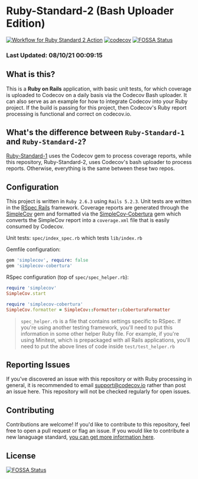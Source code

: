 # Ruby-Standard-2 (Bash Uploader Edition)

[![Workflow for Ruby Standard 2 Action](https://github.com/codecov/ruby-standard-2/actions/workflows/ruby-standard-2.yml/badge.svg)](https://github.com/codecov/ruby-standard-2/actions/workflows/ruby-standard-2.yml) [![codecov](https://codecov.io/gh/codecov/Ruby-Standard-2/branch/master/graph/badge.svg)](https://codecov.io/gh/codecov/Ruby-Standard-2)
[![FOSSA Status](https://app.fossa.com/api/projects/git%2Bgithub.com%2Fcodecov%2Fruby-standard-2.svg?type=shield)](https://app.fossa.com/projects/git%2Bgithub.com%2Fcodecov%2Fruby-standard-2?ref=badge_shield)

### Last Updated: 08/10/21 00:09:15

## What is this?

This is a **Ruby on Rails** application, with basic unit tests, for which coverage is uploaded to Codecov on a daily basis via the Codecov Bash uploader. It can also serve as an example for how to integrate Codecov into your Ruby project. If the build is passing for this project, then Codecov's Ruby report processing is functional and correct on codecov.io.

## What's the difference between `Ruby-Standard-1` and `Ruby-Standard-2`?

[Ruby-Standard-1](https://github.com/codecov/Ruby-Standard-1) uses the Codecov gem to process coverage reports, while this repository, Ruby-Standard-2, uses Codecov's bash uploader to process reports. Otherwise, everything is the same between these two repos.

## Configuration

This project is written in `Ruby 2.6.3` using `Rails 5.2.3`. Unit tests are written in the [RSpec Rails](https://github.com/rspec/rspec-rails) framework. Coverage reports are generated through the [SimpleCov](https://github.com/colszowka/simplecov) gem and formatted via the [SimpleCov-Cobertura](https://github.com/dashingrocket/simplecov-cobertura) gem which converts the SimpleCov report into a `coverage.xml` file that is easily consumed by Codecov.

Unit tests: `spec/index_spec.rb` which tests `lib/index.rb`

Gemfile configuration:
```ruby
gem 'simplecov', require: false
gem 'simplecov-cobertura'
```
RSpec configuration (top of `spec/spec_helper.rb`):
```ruby
require 'simplecov'
SimpleCov.start

require 'simplecov-cobertura'
SimpleCov.formatter = SimpleCov::Formatter::CoberturaFormatter
```
> `spec_helper.rb` is a file that contains settings specific to RSpec. If you're using another testing framework, you'll need to put this information in some other helper Ruby file. For example, if you're using Minitest, which is prepackaged with all Rails applications, you'll need to put the above lines of code inside `test/test_helper.rb`

## Reporting Issues

If you've discovered an issue with this repository or with Ruby processing in general, it is recommended to email support@codecov.io rather than post an issue here. This repository will not be checked regularly for open issues.

## Contributing

Contributions are welcome! If you'd like to contribute to this repository, feel free to open a pull request or flag an issue. If you would like to contribute a new lanaguage standard, [you can get more information here](https://github.com/codecov/standards-scripts/blob/master/README.md#contributing). 


## License
[![FOSSA Status](https://app.fossa.com/api/projects/git%2Bgithub.com%2Fcodecov%2Fruby-standard-2.svg?type=large)](https://app.fossa.com/projects/git%2Bgithub.com%2Fcodecov%2Fruby-standard-2?ref=badge_large)